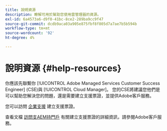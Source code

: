 ```yaml
---
title: 說明資源
description: 瞭解可用於幫助您使用雲管理器的資源。
exl-id: 6a4573a6-d9f0-41bc-8ce2-289ba9cc9f47
source-git-commit: dcdb9aca03a905e875fbf8f805d7a7ae7b5b594b
workflow-type: tm+mt
source-wordcount: '92'
ht-degree: 4%

---
```



# 說明資源 {#help-resources}

你應該先聯繫你 [!UICONTROL Adobe Managed Services Customer Success Engineer] (CSE)與 [!UICONTROL Cloud Manager]。 您的CSE將建議您他們是可以幫助您解決您的問題，還是需要建立支援票證，並提供Adobe客戶服務。

您可以訪問 [企業支援](https://experienceleague.adobe.com/?support-tab=home#support) 建立支援票證。

查看文檔 [訪問支AEM持門戶](https://helpx.adobe.com/enterprise/using/support-and-expert-services.html) 有關建立支援票證的詳細資訊，請參閱Adobe客戶服務。
